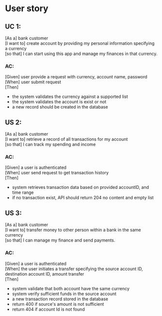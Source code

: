 # User story

## UC 1:
[As a] bank customer  
[I want to] create account by providing my personal information specifying a currency  
[so that] I can start using this app and manage my finances in that currency.  

### AC:
[Given] user provide a request with currency, account name, password  
[When] user submit request  
[Then] 
- the system validates the currency against a supported list  
- the system validates the account is exist or not  
- a new record should be created in the database  

## US 2:
[As a] bank customer  
[I want to] retrieve a record of all transactions for my account  
[so that] I can track my spending and income  

### AC:
[Given] a user is authenticated  
[When] user send request to get transaction history  
[Then]  
- system retrieves transaction data based on provided accountID, and time range  
- if no transaction exist, API should return 204 no content and empty list  

## US 3:
[As a] bank customer  
[I want to] transfer money to other person within a bank in the same currency  
[so that] I can manage my finance and send payments.  

### AC:
[Given] a user is authenticated  
[When] the user initiates a transfer specifying the source account ID, destination account ID, amount transfer  
[Then]  
- system validate that both account have the same currency
- system verify sufficient funds in the source account
- a new transaction record stored in the database
- return 400 if source's amount is not sufficient
- return 404 if account Id is not found
